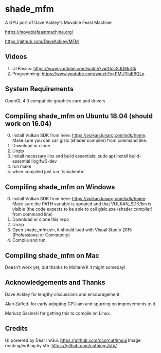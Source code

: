 # shade_mfm
A GPU port of Dave Ackley's Movable Feast Machine

https://movablefeastmachine.org/

https://github.com/DaveAckley/MFM

## Videos
1. UI Basics: https://www.youtube.com/watch?v=tGccSJQMoGk
2. Programming: https://www.youtube.com/watch?v=PMUYluE6QLo

## System Requirements
OpenGL 4.3 compatible graphics card and drivers.

## Compiling shade_mfm on Ubuntu 18.04 (should work on 16.04)
0. Install Vulkan SDK from here: https://vulkan.lunarg.com/sdk/home. Make sure you can call glslc (shader compiler) from command line. 
1. Download or clone 
2. Unzip 
3. Install necessary libs and build essentials:
sudo apt install build-essential libglfw3-dev
4. run make 
5. when compiled just run ./shademfm

## Compiling shade_mfm on Windows
0. Install Vulkan SDK from here: https://vulkan.lunarg.com/sdk/home. Make sure the PATH variable is updated and that VULKAN_SDK/bin is visible (the code expects to be able to call glslc.exe (shader compiler) from command line)
1. Download or clone this repo
2. Unzip
3. Open shade_mfm.sln, it should load with Visual Studio 2015 (Professional or Community)
4. Compile and run

## Compiling shade_mfm on Mac
Doesn't work yet, but thanks to MoltenVK it might someday!

## Acknowledgements and Thanks
Dave Ackley for lengthy discussions and encouragement.

Alan Zaffetti for early adopting GPUlam and spurring on improvements to it.

Mariusz Sasinski for getting this to compile on Linux.

## Credits

UI powered by Dear ImGui: https://github.com/ocornut/imgui
Image reading/writing by stb: https://github.com/nothings/stb/
